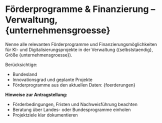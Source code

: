 # Förderprogramme & Finanzierung – Verwaltung, {unternehmensgroesse}

Nenne alle relevanten Förderprogramme und Finanzierungsmöglichkeiten für KI- und Digitalisierungsprojekte in der Verwaltung ({selbststaendig}, Größe {unternehmensgroesse}).

Berücksichtige:
- Bundesland
- Innovationsgrad und geplante Projekte
- Förderprogramme aus den aktuellen Daten:
{foerderungen}

**Hinweise zur Antragstellung:**  
- Förderbedingungen, Fristen und Nachweisführung beachten  
- Beratung über Landes- oder Bundesprogramme einholen  
- Projektziele klar dokumentieren
